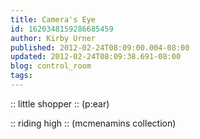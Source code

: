 ```yaml
---
title: Camera's Eye
id: 1620348159286685459
author: Kirby Urner
published: 2012-02-24T08:09:00.004-08:00
updated: 2012-02-24T08:09:38.691-08:00
blog: control_room
tags: 
---
```


[](http://www.flickr.com/photos/17157315@N00/3058582357/)
:: little shopper ::
(p:ear)

[](http://www.flickr.com/photos/17157315@N00/3051798472/)
:: riding high ::
(mcmenamins collection)